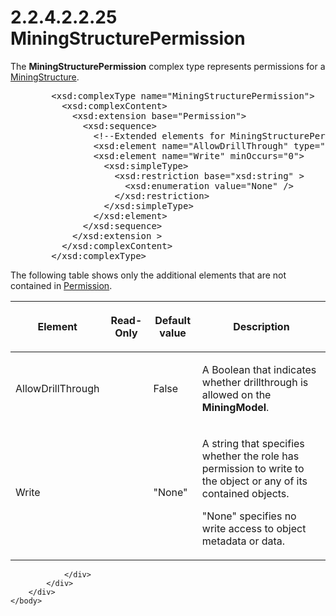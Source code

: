 <html dir="LTR" xmlns:mshelp="http://msdn.microsoft.com/mshelp" xmlns:ddue="http://ddue.schemas.microsoft.com/authoring/2003/5" xmlns:xlink="http://www.w3.org/1999/xlink" xmlns:tool="http://www.microsoft.com/tooltip">
    <head>
        <meta http-equiv="Content-Type" content="text/html; CHARSET=utf-8"></meta>
        <meta name="save" content="history"></meta>
        <title>2.2.4.2.2.25 MiningStructurePermission</title>
        <xml>
            <mshelp:toctitle title="2.2.4.2.2.25 MiningStructurePermission"></mshelp:toctitle>
            <mshelp:rltitle title="[MS-SSAS]: MiningStructurePermission"></mshelp:rltitle>
            <mshelp:keyword index="A" term="12902f26-db0a-4edc-b0a9-31d77d27ff15"></mshelp:keyword>
            <mshelp:attr name="DCSext.ContentType" value="open specification"></mshelp:attr>
            <mshelp:attr name="AssetID" value="12902f26-db0a-4edc-b0a9-31d77d27ff15"></mshelp:attr>
            <mshelp:attr name="TopicType" value="kbRef"></mshelp:attr>
            <mshelp:attr name="DCSext.Title" value="[MS-SSAS]: MiningStructurePermission" />
        </xml>
    </head>
    <body>
        <div id="header">
            <h1 class="heading">2.2.4.2.2.25 MiningStructurePermission</h1>
        </div>
        <div id="mainSection">
            <div id="mainBody">
                <div id="allHistory" class="saveHistory"></div>
                <div id="sectionSection0" class="section" name="collapseableSection">
                    

<p>The <b>MiningStructurePermission</b> complex type represents
permissions for a <a href="211634e3-9061-4f2a-8e93-dfea58858654.md">MiningStructure</a>.</p>

<dl>
<dd>
<div><pre>   &lt;xsd:complexType name=&quot;MiningStructurePermission&quot;&gt;
     &lt;xsd:complexContent&gt;
       &lt;xsd:extension base=&quot;Permission&quot;&gt;
         &lt;xsd:sequence&gt;
           &lt;!--Extended elements for MiningStructurePermission object--&gt;
           &lt;xsd:element name=&quot;AllowDrillThrough&quot; type=&quot;xsd:boolean&quot; minOccurs=&quot;0&quot;/&gt;
           &lt;xsd:element name=&quot;Write&quot; minOccurs=&quot;0&quot;&gt;
             &lt;xsd:simpleType&gt;
               &lt;xsd:restriction base=&quot;xsd:string&quot; &gt;
                 &lt;xsd:enumeration value=&quot;None&quot; /&gt;
               &lt;/xsd:restriction&gt;
             &lt;/xsd:simpleType&gt;
           &lt;/xsd:element&gt;
         &lt;/xsd:sequence&gt;
       &lt;/xsd:extension &gt;
     &lt;/xsd:complexContent&gt;
   &lt;/xsd:complexType&gt;
</pre></div>
</dd></dl>

<p>The following table shows only the additional elements that
are not contained in <a href="99f84daa-7f76-4f37-9d87-ddea1d2634a4.md">Permission</a>.</p>

<table>
 <thead>
  <tr>
   <th>
   <p>Element</p>
   </th>
   <th>
   <p>Read-Only</p>
   </th>
   <th>
   <p>Default value</p>
   </th>
   <th>
   <p>Description</p>
   </th>
  </tr>
 </thead>
 <tr>
  <td>
  <p>AllowDrillThrough</p>
  </td>
  <td>
  <p> </p>
  </td>
  <td>
  <p>False</p>
  </td>
  <td>
  <p>A Boolean that indicates whether drillthrough is
  allowed on the <b>MiningModel</b>.</p>
  </td>
 </tr>
 <tr>
  <td>
  <p>Write</p>
  </td>
  <td>
  <p> </p>
  </td>
  <td>
  <p>&quot;None&quot;</p>
  </td>
  <td>
  <p>A string that specifies whether the role has
  permission to write to the object or any of its contained objects. </p>
  <p>&quot;None&quot; specifies no write access to object
  metadata or data.</p>
  </td>
 </tr>
</table>

<p> </p>


                </div>
            </div>
        </div>
    </body>
</html>